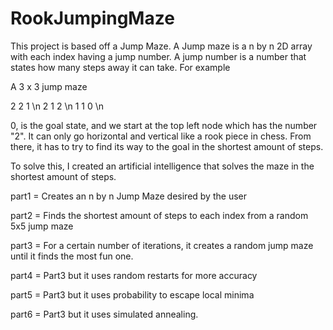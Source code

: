 # RookJumpingMaze

This project is based off a Jump Maze. A Jump maze is a n by n 2D array with each index having a jump number. A jump number is a number that states how many steps away it can take. For example

A 3 x 3 jump maze

2 2 1 \n
2 1 2 \n
1 1 0 \n

0, is the goal state, and we start at the top left node which has the number "2". It can only go horizontal and vertical like a rook piece in chess. From there, it has to try to find its way to the goal in the shortest amount of steps.

To solve this, I created an artificial intelligence that solves the maze in the shortest amount of steps. 

part1 = Creates an n by n Jump Maze desired by the user

part2 = Finds the shortest amount of steps to each index from a random 5x5 jump maze

part3 = For a certain number of iterations, it creates a random jump maze until it finds the most fun one.

part4 = Part3 but it uses random restarts for more accuracy

part5 = Part3 but it uses probability to escape local minima

part6 = Part3 but it uses simulated annealing.
